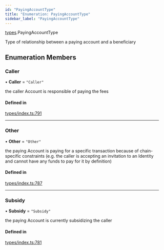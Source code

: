 ```yaml
---
id: "PayingAccountType"
title: "Enumeration: PayingAccountType"
sidebar_label: "PayingAccountType"
---
```


[types](../../../modules/Types/Types.md).PayingAccountType

Type of relationship between a paying account and a beneficiary

## Enumeration Members

### Caller

• **Caller** = ``"Caller"``

the caller Account is responsible of paying the fees

#### Defined in

[types/index.ts:791](https://github.com/PolymeshAssociation/polymesh-sdk/blob/2d3ac2aea/src/types/index.ts#L791)

___

### Other

• **Other** = ``"Other"``

the paying Account is paying for a specific transaction because of
  chain-specific constraints (e.g. the caller is accepting an invitation to an Identity
  and cannot have any funds to pay for it by definition)

#### Defined in

[types/index.ts:787](https://github.com/PolymeshAssociation/polymesh-sdk/blob/2d3ac2aea/src/types/index.ts#L787)

___

### Subsidy

• **Subsidy** = ``"Subsidy"``

the paying Account is currently subsidizing the caller

#### Defined in

[types/index.ts:781](https://github.com/PolymeshAssociation/polymesh-sdk/blob/2d3ac2aea/src/types/index.ts#L781)
